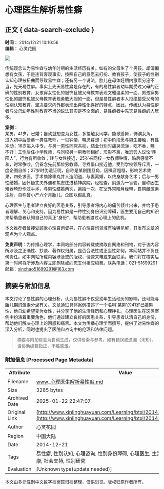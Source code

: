 # 心理医生解析易性癖

## 正文 { data-search-exclude }


**时间：** 2014/12/21 10:16:56  
**编辑：** 心灵花园  

![](http://www.xinlinghuayuan.com/Learning/UploadFiles_9559/202110/2021102715483831.jpg)

传统观念认为易性癖与幼年时期的生活经历有关。如有的父母生了个男孩，却偏偏想有女孩，于是违背客观事实，按照自己的意愿去打扮、教育孩子，使孩子的性别认知心理被扭曲而导致易性癖；还有另一个说法，胎儿在母体妊期内激素分泌不当，先天易性癖。事实上先天易性癖是存在的，有的易性癖者幼年期受过父母的正确的性别教育，女孩穿女性化的服饰且被父母教育表现文雅温柔的一面、男孩穿男性化的服饰也被父母教育表现勇敢大胆的一面，但是易性癖者本人拒绝接受父母的性别认知教育，坚决要求内外都表现出异性化喜好的特点，因此，传统认为易性癖者与父母幼年性别教育不当的说法其实是不全面的，易性癖者中先天易性癖的人居多。

**案例：**  
某男，41岁，已婚；自幼就想变为女性，多接触女同学，能歌善舞，饰演女角，进入初中后爱慕一男性教师，一见钟情，朝思暮想；初中阶段愿与男生接触，有性冲动；16岁进入中专，与另一男性同床共枕，结业分别时痛哭流涕，吃不香，睡不好；工作后任小学教师，与同校另一男教师相好，形影不离，唯恐旁人议论“阴阳人”，行为有所收敛；转与女性接近，25岁被同校一女教师钟情，婚后感情不和，时常争吵，仍眷念先前那位男教师，寻找借口接近他，受到学校领导斥责，一度企图自杀；27岁时伪造证明，自称是某剧团旦角，因嗓音粗糙，影响艺术效果，四处求医，手术摘除睾丸并人造阴道，与妻离婚，以终身献身艺术；后与一男性结婚，因怀疑丈夫外遇和焦虑住进精神病院，经检查，阴道为一盲管，自称因生殖器畸形作过手术，与男性结婚两次，离婚一次，在室外常晒月经带，自购雌激素注射，自称曾小产六个月胎儿，企图以假乱真。

心理医生与患者建立良好的医患关系，引导患者将内心的痛苦倾吐出来，并给予患者理解、关心和支持。因为易性癖是一种性别身份识别障碍，医生要用自己的知识来帮助患者认知自己的真正"身份"，帮助患者渡过心理上的危机。

本文推荐者曾接受[顾歌](http://baike.baidu.com/view/10802066.htm?fr=aladdin)心理咨询督导，在心理咨询领域有独特见解，其发布文章的观点为个人观点。

**免责声明**：为传播心理学，本网站部分内容转载或摘取自网络和刊物，对于该内容所涉及之正确性、抄袭、著作权归属，是否合法性或正当性如何，本网站并不负任何责任。如本网站所载内容涉及您的版权，请速来电或来函联系，我们将在核实后第一时间将所涉及内容立即删除或向您支付相应稿费。联系电话：021-51699291　邮箱：[xinchao51699291@163.com](mailto:xinchao51699291@163.com)
<!-- tcd_original_link http://www.xinlinghuayuan.com/Learning/btxl/201412/Learning_7111.html -->


## 摘要与附加信息

<!-- tcd_abstract -->
本文讨论了易性癖的心理分析，认为易性癖不仅受幼年生活经历的影响，还可能与胎儿期的激素分泌有关。文章通过具体案例描述了一个名叫'某男'的41岁已婚男性，他自幼希望变为女性，并分享了他的生活经历和心理挣扎。心理医生在这类案例中扮演着重要角色，他们通过建立良好的医患关系，引导患者认清自己的身份，帮助他们解决心理上的困惑和痛苦。本文为传播心理学而撰写，提供了对易性癖的深入分析，同时也提出了医院和咨询中的伦理和法律问题。
<!-- tcd_abstract_end -->

> 摘要与附加信息为自动生成，仅供检索与参考。如有错误或遗漏（未知），请协助编辑指正，不胜感激。

### 附加信息 [Processed Page Metadata]

| Attribute       | Value                                  |
|-----------------|----------------------------------------|
| Filename        | www_心理医生解析易性癖.md                             |
| Size            | 3285 bytes                           |
| Archived Date   | 2025-01-22 22:47:07                             |
| Original Link   | [http://www.xinlinghuayuan.com/Learning/btxl/201412/Learning_7111.html](http://www.xinlinghuayuan.com/Learning/btxl/201412/Learning_7111.html)                       |
| Author          | 心灵花园                               |
| Region          | 中国大陆                               |
| Date            | 2014-12-21                                 |
| Tags            | 易性癖, 性别认知, 心理咨询, 性别身份障碍, 心理医生, 生活故事, 医疗资源, 心理健康, 社会支持, 性别研究                                 |
| Evaluation            | [Unknown type(update needed)]                                 |
<!-- tcd_table_end -->

本文由多元性别中文数字档案馆归档整理，仅供浏览。版权归原作者所有。
